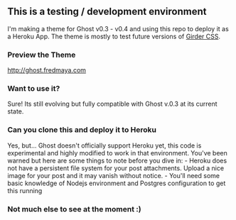 ## This is a testing / development environment
I'm making a theme for Ghost v0.3 - v0.4 and using this repo to deploy it as a Heroku App. The theme is mostly to test future versions of [Girder CSS](https://github.com/unmaya/Girder).

### Preview the Theme
http://ghost.fredmaya.com

### Want to use it?
Sure! Its still evolving but fully compatible with Ghost v.0.3 at its current state.

### Can you clone this and deploy it to Heroku
Yes, but... Ghost doesn't officially support Heroku yet, this code is experimental and highly modified to work in that environment. You've been warned but here are some things to note before you dive in:
	- Heroku does not have a persistent file system for your post attachments. Upload a nice image for your post and it may vanish without notice.
	- You'll need some basic knowledge of Nodejs environment and Postgres configuration to get this running

### Not much else to see at the moment :)